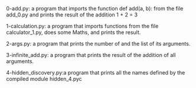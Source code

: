 0-add.py: a program that imports the function def add(a, b): from the file add_0.py and prints the result of the addition 1 + 2 = 3

1-calculation.py: a program that imports functions from the file calculator_1.py, does some Maths, and prints the result.

2-args.py: a program that prints the number of and the list of its arguments.

3-infinite_add.py: a program that prints the result of the addition of all arguments.

4-hidden_discovery.py:a program that prints all the names defined by the compiled module hidden_4.pyc
